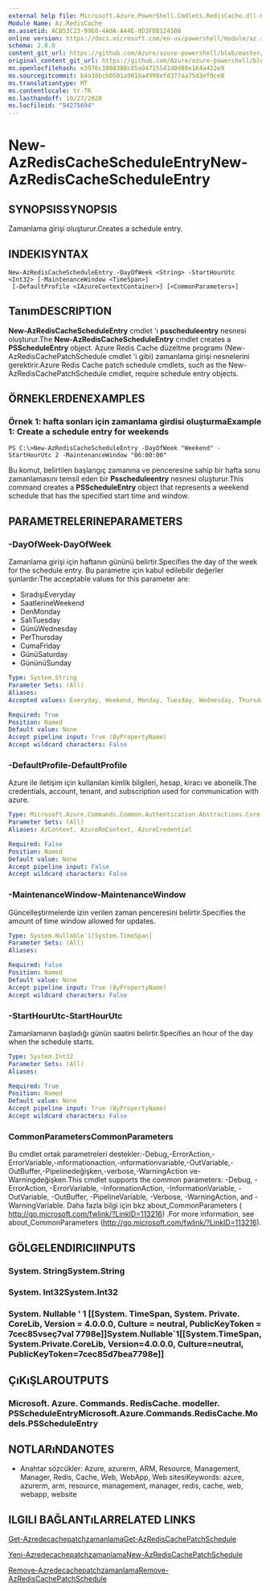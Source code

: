 ```yaml
---
external help file: Microsoft.Azure.PowerShell.Cmdlets.RedisCache.dll-Help.xml
Module Name: Az.RedisCache
ms.assetid: ACB53C23-99E0-4A0A-A44E-0D3FDB12450B
online version: https://docs.microsoft.com/en-us/powershell/module/az.rediscache/new-azrediscachescheduleentry
schema: 2.0.0
content_git_url: https://github.com/Azure/azure-powershell/blob/master/src/RedisCache/RedisCache/help/New-AzRedisCacheScheduleEntry.md
original_content_git_url: https://github.com/Azure/azure-powershell/blob/master/src/RedisCache/RedisCache/help/New-AzRedisCacheScheduleEntry.md
ms.openlocfilehash: e3976c1008388c85a04715541d0d88e164a422e9
ms.sourcegitcommit: b4a38bcb0501a9016a4998efd377aa75d3ef9ce8
ms.translationtype: MT
ms.contentlocale: tr-TR
ms.lasthandoff: 10/27/2020
ms.locfileid: "94275694"
---
```

# <span data-ttu-id="a9731-101">New-AzRedisCacheScheduleEntry</span><span class="sxs-lookup"><span data-stu-id="a9731-101">New-AzRedisCacheScheduleEntry</span></span>

## <span data-ttu-id="a9731-102">SYNOPSIS</span><span class="sxs-lookup"><span data-stu-id="a9731-102">SYNOPSIS</span></span>
<span data-ttu-id="a9731-103">Zamanlama girişi oluşturur.</span><span class="sxs-lookup"><span data-stu-id="a9731-103">Creates a schedule entry.</span></span>

## <span data-ttu-id="a9731-104">INDEKI</span><span class="sxs-lookup"><span data-stu-id="a9731-104">SYNTAX</span></span>

```
New-AzRedisCacheScheduleEntry -DayOfWeek <String> -StartHourUtc <Int32> [-MaintenanceWindow <TimeSpan>]
 [-DefaultProfile <IAzureContextContainer>] [<CommonParameters>]
```

## <span data-ttu-id="a9731-105">Tanım</span><span class="sxs-lookup"><span data-stu-id="a9731-105">DESCRIPTION</span></span>
<span data-ttu-id="a9731-106">**New-AzRedisCacheScheduleEntry** cmdlet 'ı **psscheduleentry** nesnesi oluşturur.</span><span class="sxs-lookup"><span data-stu-id="a9731-106">The **New-AzRedisCacheScheduleEntry** cmdlet creates a **PSScheduleEntry** object.</span></span>
<span data-ttu-id="a9731-107">Azure Redis Cache düzeltme programı (New-AzRedisCachePatchSchedule cmdlet 'i gibi) zamanlama girişi nesnelerini gerektirir.</span><span class="sxs-lookup"><span data-stu-id="a9731-107">Azure Redis Cache patch schedule cmdlets, such as the New-AzRedisCachePatchSchedule cmdlet, require schedule entry objects.</span></span>

## <span data-ttu-id="a9731-108">ÖRNEKLERDEN</span><span class="sxs-lookup"><span data-stu-id="a9731-108">EXAMPLES</span></span>

### <span data-ttu-id="a9731-109">Örnek 1: hafta sonları için zamanlama girdisi oluşturma</span><span class="sxs-lookup"><span data-stu-id="a9731-109">Example 1: Create a schedule entry for weekends</span></span>
```
PS C:\>New-AzRedisCacheScheduleEntry -DayOfWeek "Weekend" -StartHourUtc 2 -MaintenanceWindow "06:00:00"
```

<span data-ttu-id="a9731-110">Bu komut, belirtilen başlangıç zamanına ve penceresine sahip bir hafta sonu zamanlamasını temsil eden bir **Psscheduleentry** nesnesi oluşturur.</span><span class="sxs-lookup"><span data-stu-id="a9731-110">This command creates a **PSScheduleEntry** object that represents a weekend schedule that has the specified start time and window.</span></span>

## <span data-ttu-id="a9731-111">PARAMETRELERINE</span><span class="sxs-lookup"><span data-stu-id="a9731-111">PARAMETERS</span></span>

### <span data-ttu-id="a9731-112">-DayOfWeek</span><span class="sxs-lookup"><span data-stu-id="a9731-112">-DayOfWeek</span></span>
<span data-ttu-id="a9731-113">Zamanlama girişi için haftanın gününü belirtir.</span><span class="sxs-lookup"><span data-stu-id="a9731-113">Specifies the day of the week for the schedule entry.</span></span>
<span data-ttu-id="a9731-114">Bu parametre için kabul edilebilir değerler şunlardır:</span><span class="sxs-lookup"><span data-stu-id="a9731-114">The acceptable values for this parameter are:</span></span>
- <span data-ttu-id="a9731-115">Sıradışı</span><span class="sxs-lookup"><span data-stu-id="a9731-115">Everyday</span></span> 
- <span data-ttu-id="a9731-116">Saatlerine</span><span class="sxs-lookup"><span data-stu-id="a9731-116">Weekend</span></span> 
- <span data-ttu-id="a9731-117">Den</span><span class="sxs-lookup"><span data-stu-id="a9731-117">Monday</span></span> 
- <span data-ttu-id="a9731-118">Salı</span><span class="sxs-lookup"><span data-stu-id="a9731-118">Tuesday</span></span> 
- <span data-ttu-id="a9731-119">Günü</span><span class="sxs-lookup"><span data-stu-id="a9731-119">Wednesday</span></span> 
- <span data-ttu-id="a9731-120">Per</span><span class="sxs-lookup"><span data-stu-id="a9731-120">Thursday</span></span> 
- <span data-ttu-id="a9731-121">Cuma</span><span class="sxs-lookup"><span data-stu-id="a9731-121">Friday</span></span> 
- <span data-ttu-id="a9731-122">Günü</span><span class="sxs-lookup"><span data-stu-id="a9731-122">Saturday</span></span> 
- <span data-ttu-id="a9731-123">Gününü</span><span class="sxs-lookup"><span data-stu-id="a9731-123">Sunday</span></span>

```yaml
Type: System.String
Parameter Sets: (All)
Aliases:
Accepted values: Everyday, Weekend, Monday, Tuesday, Wednesday, Thursday, Friday, Saturday, Sunday

Required: True
Position: Named
Default value: None
Accept pipeline input: True (ByPropertyName)
Accept wildcard characters: False
```

### <span data-ttu-id="a9731-124">-DefaultProfile</span><span class="sxs-lookup"><span data-stu-id="a9731-124">-DefaultProfile</span></span>
<span data-ttu-id="a9731-125">Azure ile iletişim için kullanılan kimlik bilgileri, hesap, kiracı ve abonelik.</span><span class="sxs-lookup"><span data-stu-id="a9731-125">The credentials, account, tenant, and subscription used for communication with azure.</span></span>

```yaml
Type: Microsoft.Azure.Commands.Common.Authentication.Abstractions.Core.IAzureContextContainer
Parameter Sets: (All)
Aliases: AzContext, AzureRmContext, AzureCredential

Required: False
Position: Named
Default value: None
Accept pipeline input: False
Accept wildcard characters: False
```

### <span data-ttu-id="a9731-126">-MaintenanceWindow</span><span class="sxs-lookup"><span data-stu-id="a9731-126">-MaintenanceWindow</span></span>
<span data-ttu-id="a9731-127">Güncelleştirmelerde izin verilen zaman penceresini belirtir.</span><span class="sxs-lookup"><span data-stu-id="a9731-127">Specifies the amount of time window allowed for updates.</span></span>

```yaml
Type: System.Nullable`1[System.TimeSpan]
Parameter Sets: (All)
Aliases:

Required: False
Position: Named
Default value: None
Accept pipeline input: True (ByPropertyName)
Accept wildcard characters: False
```

### <span data-ttu-id="a9731-128">-StartHourUtc</span><span class="sxs-lookup"><span data-stu-id="a9731-128">-StartHourUtc</span></span>
<span data-ttu-id="a9731-129">Zamanlamanın başladığı günün saatini belirtir.</span><span class="sxs-lookup"><span data-stu-id="a9731-129">Specifies an hour of the day when the schedule starts.</span></span>

```yaml
Type: System.Int32
Parameter Sets: (All)
Aliases:

Required: True
Position: Named
Default value: None
Accept pipeline input: True (ByPropertyName)
Accept wildcard characters: False
```

### <span data-ttu-id="a9731-130">CommonParameters</span><span class="sxs-lookup"><span data-stu-id="a9731-130">CommonParameters</span></span>
<span data-ttu-id="a9731-131">Bu cmdlet ortak parametreleri destekler:-Debug,-ErrorAction,-ErrorVariable,-ınformationaction,-ınformationvariable,-OutVariable,-OutBuffer,-Pipelinedeğişken,-verbose,-WarningAction ve-Warningdeğişken.</span><span class="sxs-lookup"><span data-stu-id="a9731-131">This cmdlet supports the common parameters: -Debug, -ErrorAction, -ErrorVariable, -InformationAction, -InformationVariable, -OutVariable, -OutBuffer, -PipelineVariable, -Verbose, -WarningAction, and -WarningVariable.</span></span> <span data-ttu-id="a9731-132">Daha fazla bilgi için bkz about_CommonParameters ( http://go.microsoft.com/fwlink/?LinkID=113216) .</span><span class="sxs-lookup"><span data-stu-id="a9731-132">For more information, see about_CommonParameters (http://go.microsoft.com/fwlink/?LinkID=113216).</span></span>

## <span data-ttu-id="a9731-133">GÖLGELENDIRICI</span><span class="sxs-lookup"><span data-stu-id="a9731-133">INPUTS</span></span>

### <span data-ttu-id="a9731-134">System. String</span><span class="sxs-lookup"><span data-stu-id="a9731-134">System.String</span></span>

### <span data-ttu-id="a9731-135">System. Int32</span><span class="sxs-lookup"><span data-stu-id="a9731-135">System.Int32</span></span>

### <span data-ttu-id="a9731-136">System. Nullable ' 1 [[System. TimeSpan, System. Private. CoreLib, Version = 4.0.0.0, Culture = neutral, PublicKeyToken = 7cec85vseç7val 7798e]]</span><span class="sxs-lookup"><span data-stu-id="a9731-136">System.Nullable\`1[[System.TimeSpan, System.Private.CoreLib, Version=4.0.0.0, Culture=neutral, PublicKeyToken=7cec85d7bea7798e]]</span></span>

## <span data-ttu-id="a9731-137">ÇıKıŞLAR</span><span class="sxs-lookup"><span data-stu-id="a9731-137">OUTPUTS</span></span>

### <span data-ttu-id="a9731-138">Microsoft. Azure. Commands. RedisCache. modeller. PSScheduleEntry</span><span class="sxs-lookup"><span data-stu-id="a9731-138">Microsoft.Azure.Commands.RedisCache.Models.PSScheduleEntry</span></span>

## <span data-ttu-id="a9731-139">NOTLARıNDA</span><span class="sxs-lookup"><span data-stu-id="a9731-139">NOTES</span></span>
* <span data-ttu-id="a9731-140">Anahtar sözcükler: Azure, azurerm, ARM, Resource, Management, Manager, Redis, Cache, Web, WebApp, Web sitesi</span><span class="sxs-lookup"><span data-stu-id="a9731-140">Keywords: azure, azurerm, arm, resource, management, manager, redis, cache, web, webapp, website</span></span>

## <span data-ttu-id="a9731-141">ILGILI BAĞLANTıLAR</span><span class="sxs-lookup"><span data-stu-id="a9731-141">RELATED LINKS</span></span>

[<span data-ttu-id="a9731-142">Get-Azredecachepatchzamanlama</span><span class="sxs-lookup"><span data-stu-id="a9731-142">Get-AzRedisCachePatchSchedule</span></span>](./Get-AzRedisCachePatchSchedule.md)

[<span data-ttu-id="a9731-143">Yeni-Azredecachepatchzamanlama</span><span class="sxs-lookup"><span data-stu-id="a9731-143">New-AzRedisCachePatchSchedule</span></span>](./New-AzRedisCachePatchSchedule.md)

[<span data-ttu-id="a9731-144">Remove-Azredecachepatchzamanlama</span><span class="sxs-lookup"><span data-stu-id="a9731-144">Remove-AzRedisCachePatchSchedule</span></span>](./Remove-AzRedisCachePatchSchedule.md)


